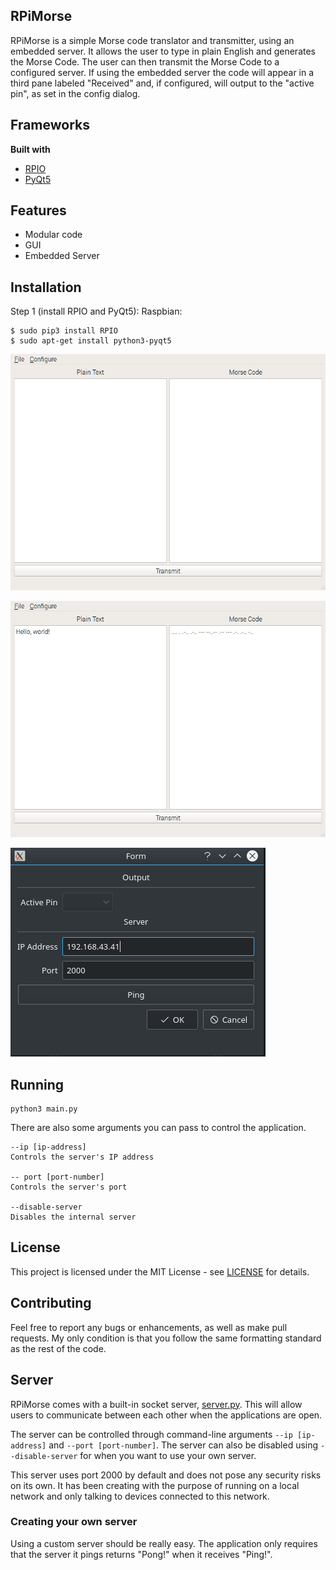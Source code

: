 
## RPiMorse
RPiMorse is a simple Morse code translator and transmitter, using an embedded server. It allows the user to type in plain English and generates the Morse Code. The user can then transmit the Morse Code to a configured server. If using the embedded server the code will appear in a third pane labeled "Received" and, if configured, will output to the "active pin", as set in the config dialog.

## Frameworks
**Built with**
- [RPIO](https://pythonhosted.org/RPIO/)
- [PyQt5](https://pypi.python.org/pypi/PyQt5)

## Features
- Modular code
- GUI
- Embedded Server

## Installation
Step 1 (install RPIO and PyQt5):
Raspbian:
```
$ sudo pip3 install RPIO
$ sudo apt-get install python3-pyqt5
```
![](/screenshots/window_1.png)

![](/screenshots/window_2.png)

![](/screenshots/config_window.png)

## Running
```
python3 main.py
```

There are also some arguments you can pass to control the application.

```
--ip [ip-address]
Controls the server's IP address

-- port [port-number]
Controls the server's port

--disable-server
Disables the internal server
```

## License
This project is licensed under the MIT License - see [LICENSE](LICENSE) for details.

## Contributing
Feel free to report any bugs or enhancements, as well as make pull requests. My only condition is that you follow the same formatting standard as the rest of the code.

## Server
RPiMorse comes with a built-in socket server, [server.py](server.py). This will allow users to communicate between each other when the applications are open.

The server can be controlled through command-line arguments `--ip [ip-address]` and `--port [port-number]`. The server can also be disabled using `--disable-server` for when you want to use your own server.

This server uses port 2000 by default and does not pose any security risks on its own. It has been creating with the purpose of running on a local network and only talking to devices connected to this network.

### Creating your own server
Using a custom server should be really easy. The application only requires that the server it pings returns "Pong!" when it receives "Ping!".